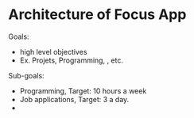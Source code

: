 
# Architecture of Focus App

Goals:
- high level objectives
- Ex. Projets, Programming, , etc. 

Sub-goals:
- Programming, Target: 10 hours a week
- Job applications, Target: 3 a day. 
- 




